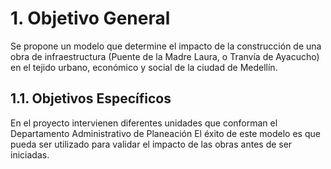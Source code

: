 # 1. Objetivo General
Se propone un modelo que determine el impacto de la construcción de una obra de infraestructura  (Puente de la Madre Laura, o Tranvía de Ayacucho) en el tejido urbano, económico y social de la ciudad de Medellín.
## 1.1. Objetivos Específicos
 En el proyecto intervienen diferentes unidades que conforman el Departamento Administrativo de Planeación
 El éxito de este modelo es que pueda ser utilizado para validar el impacto de las obras antes de ser iniciadas.
